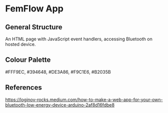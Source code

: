 # FemFlow App

## General Structure
An HTML page with JavaScript event handlers, accessing Bluetooth on hosted device.

## Colour Palette
#FFF9EC, #394648, #DE3A86, #F9C1E6, #B2035B

## References
https://loginov-rocks.medium.com/how-to-make-a-web-app-for-your-own-bluetooth-low-energy-device-arduino-2af8d16fdbe8
